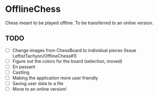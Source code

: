 # OfflineChess
Chess meant to be played offline. To be transferred to an online version.  

## TODO
 - [ ] Change images from ChessBoard to individual pieces (Issue LeftistTachyon/OfflineChess#1)
 - [ ] Figure out the colors for the board (selection, moved)
 - [ ] En passant
 - [ ] Castling
 - [ ] Making the application more user friendly
 - [ ] Saving user data to a file
 - [ ] Move to an online version!
